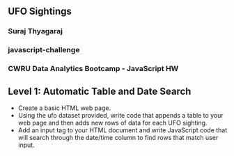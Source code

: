 ## UFO Sightings
<h3> Suraj Thyagaraj
<h3> javascript-challenge
<h3> CWRU Data Analytics Bootcamp - JavaScript HW

## Level 1: Automatic Table and Date Search
* Create a basic HTML web page.
* Using the ufo dataset provided, write code that appends a table to your web page and then adds new rows of data for each UFO sighting.
* Add an input tag to your HTML document and write JavaScript code that will search through the date/time column to find rows that match user input.

